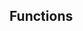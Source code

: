 <!-- Space: Projects -->
<!-- Parent: Project -->
<!-- Title: Functions -->
<!-- Label: Functions -->
<!-- Include: docs/disclaimer.md -->
<!-- Include: ac:toc -->

## Functions
